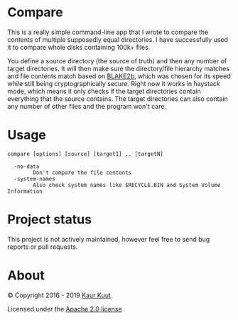 # Compare

This is a really simple command-line app that I wrote to compare the contents of multiple supposedly equal directories. I have successfully used it to compare whole disks containing 100k+ files.

You define a source directory (the source of truth) and then any number of target directories. It will then make sure the directory/file hierarchy matches and file contents match based on [BLAKE2b](https://blake2.net/), which was chosen for its speed while still being cryptographically secure. Right now it works in haystack mode, which means it only checks if the target directories contain everything that the source contains. The target directories can also contain any number of other files and the program won't care.

# Usage

```
compare [options] [source] [target1] .. [targetN]

  -no-data
        Don't compare the file contents
  -system-names
        Also check system names like $RECYCLE.BIN and System Volume Information
```

# Project status

This project is not actively maintained, however feel free to send bug reports or pull requests.

# About

© Copyright 2016 - 2019 [Kaur Kuut](https://www.kaurkuut.com)

Licensed under the [Apache 2.0 license](http://www.apache.org/licenses/LICENSE-2.0)
